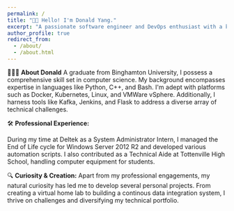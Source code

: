 ```yaml
---
permalink: /
title: "👋🏼 Hello! I'm Donald Yang."
excerpt: "A passionate software engineer and DevOps enthusiast with a knack for system administration and data integration."
author_profile: true
redirect_from: 
  - /about/
  - /about.html
---
```


👨🏻‍💻 **About Donald**
A graduate from Binghamton University, I possess a comprehensive skill set in computer science. My background encompasses expertise in languages like Python, C++, and Bash. I'm adept with platforms such as Docker, Kubernetes, Linux, and VMWare vSphere. Additionally, I harness tools like Kafka, Jenkins, and Flask to address a diverse array of technical challenges.

🛠️ **Professional Experience:**

During my time at Deltek as a System Administrator Intern, I managed the End of Life cycle for Windows Server 2012 R2 and developed various automation scripts. I also contributed as a Technical Aide at Tottenville High School, handling computer equipment for students.

🔍 **Curiosity & Creation:** 
Apart from my professional engagements, my natural curiosity has led me to develop several personal projects. From creating a virtual home lab to building a continous data integration system, I thrive on challenges and diversifying my technical portfolio.